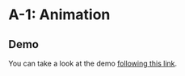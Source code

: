 # A-1: Animation

## Demo

You can take a look at the demo [following this link](https://liamdoan.github.io/unv-1/).
